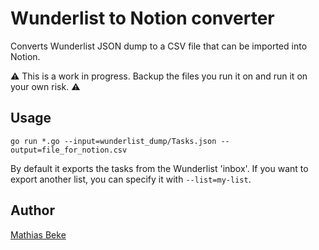 # Wunderlist to Notion converter

Converts Wunderlist JSON dump to a CSV file that can be imported into Notion.

⚠️ This is a work in progress. Backup the files you run it on and run it on your own risk. ⚠️

## Usage

    go run *.go --input=wunderlist_dump/Tasks.json --output=file_for_notion.csv


By default it exports the tasks from the Wunderlist 'inbox'. If you want to export another list, you can specify it with `--list=my-list`.

## Author

[Mathias Beke](https://denbeke.be)